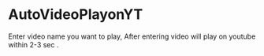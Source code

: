 # AutoVideoPlayonYT
Enter video name you want to play, 
After entering video will play on youtube within 2-3 sec .
